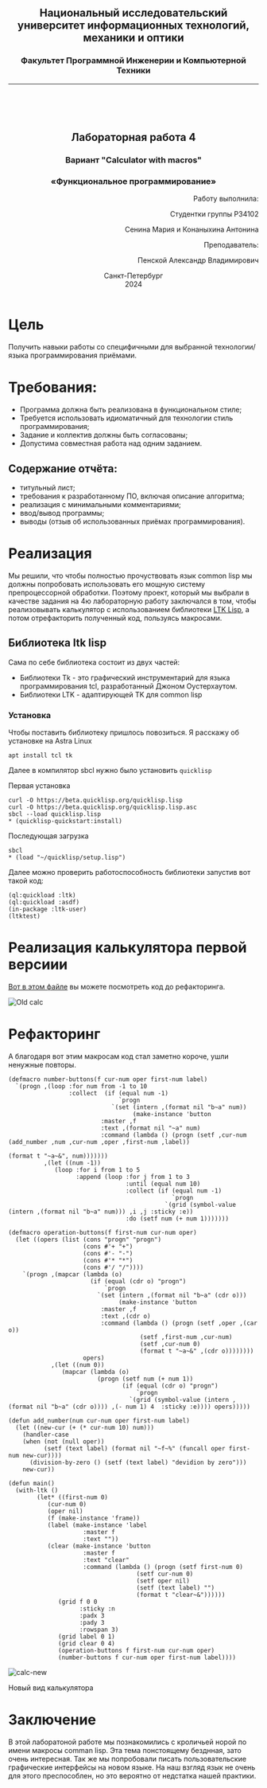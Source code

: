 ## <center> Национальный исследовательский университет информационных технологий, механики и оптики </center> 
### <center> Факультет Программной Инженерии и Компьютерной Техники </center> 
----
 <br /> 
 <br />
 <br />

## <center> Лабораторная работа 4 </center>

### <center>Вариант "Calculator with macros"</center>

### <center>«Функциональное программирование»</center>

<div style="text-align: right"> 

Работу выполнила:

Студентки группы P34102

Сенина Мария
и
Конаныхина Антонина

Преподаватель:

Пенской Александр Владимирович
</div>


<center>Санкт-Петербург</center>
<center>2024</center>

<div style="page-break-after: always; visibility: hidden">pagebreak</div>

# Цель
Получить навыки работы со специфичными для выбранной технологии/языка программирования приёмами.

# Требования:
* Программа должна быть реализована в функциональном стиле;
* Требуется использовать идиоматичный для технологии стиль программирования;
* Задание и коллектив должны быть согласованы;
* Допустима совместная работа над одним заданием.

## Содержание отчёта:
* титульный лист;
* требования к разработанному ПО, включая описание алгоритма;
* реализация с минимальными комментариями;
* ввод/вывод программы;
* выводы (отзыв об использованных приёмах программирования).

# Реализация 
Мы решили, что чтобы полностью прочуствовать язык common lisp мы должны попробовать использовать его мощную систему препроцессорной обработки.
Поэтому проект, который мы выбрали в качестве задания на 4ю лабораторную работу заключался в том, чтобы реализовывать калькулятор с использованием библиотеки [LTK Lisp](http://www.peter-herth.de/ltk/ltkdoc/node1.html), а потом отрефакторить полученный код, пользуясь макросами.

## Библиотека ltk lisp
Сама по себе библиотека состоит из двух частей:
* Библиотеки Tk - это графический инструментарий для языка программирования tcl, разработанный Джоном Оустерхаутом.
* Библиотеки LTK - адаптирующей TK для common lisp

### Установка
Чтобы поставить библиотеку пришлось повозиться. Я расскажу об установке на Astra Linux

```apt install tcl tk```

Далее в компилятор sbcl нужно было установить `quicklisp`

Первая установка

```
curl -O https://beta.quicklisp.org/quicklisp.lisp
curl -O https://beta.quicklisp.org/quicklisp.lisp.asc
sbcl --load quicklisp.lisp
* (quicklisp-quickstart:install)
```

Последующая загрузка

```
sbcl
* (load "~/quicklisp/setup.lisp")
```

Далее можно проверить работоспособность библиотеки запустив вот такой код:

```
(ql:quickload :ltk)
(ql:quickload :asdf)
(in-package :ltk-user)
(ltktest)
```

# Реализация калькулятора первой версиии

[Вот в этом файле](src/old-calc.lisp) вы можете посмотреть код до рефакторинга.

![Old calc](old-calc.png)

# Рефакторинг

А благодаря вот этим макросам код стал заметно короче, ушли ненужные повторы.

```
(defmacro number-buttons(f cur-num oper first-num label)
  `(progn ,(loop :for num from -1 to 10
                 :collect  (if (equal num -1)
                               `progn
                             `(set (intern ,(format nil "b~a" num))
                                   (make-instance 'button
						  :master ,f
						  :text ,(format nil "~a" num)
						  :command (lambda () (progn (setf ,cur-num (add_number ,num ,cur-num ,oper ,first-num ,label))
                                                                             (format t "~a~&", num)))))))
          ,(let ((num -1))
             (loop :for i from 1 to 5
                   :append (loop :for j from 1 to 3
                                 :until (equal num 10)
                                 :collect (if (equal num -1)
                                              `progn
                                            `(grid (symbol-value (intern ,(format nil "b~a" num))) ,i ,j :sticky :e))
                                 :do (setf num (+ num 1)))))))
```

```
(defmacro operation-buttons(f first-num cur-num oper)
  (let ((opers (list (cons "progn" "progn")
                     (cons #'+ "+")
                     (cons #'- "-")
                     (cons #'* "*")
                     (cons #'/ "/"))))
    `(progn ,(mapcar (lambda (o)
                       (if (equal (cdr o) "progn")
                           `progn
                         `(set (intern ,(format nil "b~a" (cdr o)))
                               (make-instance 'button
					      :master ,f
					      :text ,(cdr o)
					      :command (lambda () (progn (setf ,oper ,(car o))
									 (setf ,first-num ,cur-num)
									 (setf ,cur-num 0)
									 (format t "~a~&" ,(cdr o))))))))
                     opers)
            ,(let ((num 0))
               (mapcar (lambda (o)
                         (progn (setf num (+ num 1))
                                (if (equal (cdr o) "progn")
                                    `progn
                                  `(grid (symbol-value (intern ,(format nil "b~a" (cdr o)))) ,(- num 1) 4  :sticky :e)))) opers)))))
```

```
(defun add_number(num cur-num oper first-num label)
  (let ((new-cur (+ (* cur-num 10) num)))
    (handler-case
	(when (not (null oper))
          (setf (text label) (format nil "~f~%" (funcall oper first-num new-cur))))
      (division-by-zero () (setf (text label) "devidion by zero")))
    new-cur))

(defun main()
  (with-ltk ()
	    (let* ((first-num 0)
		   (cur-num 0)
		   (oper nil)
		   (f (make-instance 'frame))
		   (label (make-instance 'label
					 :master f
					 :text ""))
		   (clear (make-instance 'button
					 :master f
					 :text "clear"
					 :command (lambda () (progn (setf first-num 0)
								    (setf cur-num 0)
								    (setf oper nil)
								    (setf (text label) "")
								    (format t "clear~&"))))))
              (grid f 0 0
                    :sticky :n
                    :padx 3
                    :pady 3
                    :rowspan 3)
              (grid label 0 1)
              (grid clear 0 4)
              (operation-buttons f first-num cur-num oper)
              (number-buttons f cur-num oper first-num label))))
```

![calc-new](calc-new.png)

Новый вид калькулятора

# Заключение
В этой лаборатоной работе мы познакомились с кроличьей норой по имени макросы comman lisp. Эта тема понстоящему безднная, зато очень интересная. Так же мы попробовали писать пользовательские графические интерфейсы на новом языке. На наш взгляд язык не очень для этого преспособлен, но это вероятно от недстатка нашей практики.
